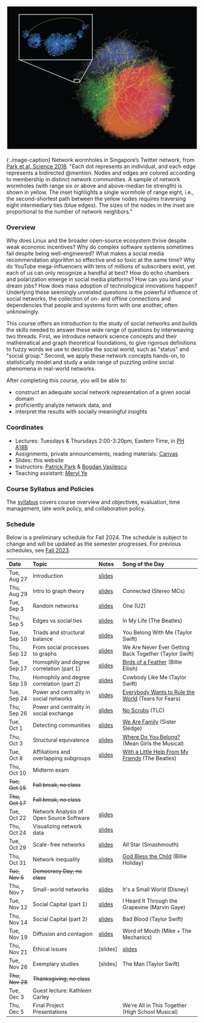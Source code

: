 <!-- <span style="color:red">**Note: This is the website for the Fall 2023 offering. It will be updated for Fall 2024.**</span> -->

![My image](assets/images/wormholes.jpeg)

{:.image-caption}
Network wormholes in Singapore’s Twitter network, from [Park et al, Science 2018](https://www.science.org/doi/full/10.1126/science.aau9735).
"Each dot represents an individual, and each edge represents a bidirected @mention. Nodes and edges are colored according to membership in distinct network communities. A sample of network wormholes (with range six or above and above-median tie strength) is shown in yellow. The inset highlights a single wormhole of range eight, i.e., the second-shortest path between the yellow nodes requires traversing eight intermediary ties (blue edges). The sizes of the nodes in the inset are proportional to the number of network neighbors."

### Overview

Why does Linux and the broader open-source ecosystem thrive despite weak economic incentives? Why do complex software systems sometimes fail despite being well-engineered? What makes a social media recommendation algorithm so effective and so toxic at the same time? Why do YouTube mega-influencers with tens of millions of subscribers exist, yet each of us can only recognize a handful at best? How do echo chambers and polarization emerge in social media platforms? How can you land your dream jobs? How does mass adoption of technological innovations happen? Underlying these seemingly unrelated questions is the powerful influence of social networks, the collection of on- and offline connections and dependencies that people and systems form with one another, often unknowingly. 

This course offers an introduction to the study of social networks and builds the skills needed to answer these wide range of questions by interweaving two threads. First, we introduce network science concepts and their mathematical and graph theoretical foundations, to give rigorous definitions to fuzzy words we use to describe the social world, such as "status" and "social group." Second, we apply these network concepts hands-on, to statistically model and study a wide range of puzzling online social phenomena in real-world networks.

After completing this course, you will be able to:

- construct an adequate social network representation of a given social domain
- proficiently analyze network data, and
- interpret the results with socially meaningful insights

### Coordinates
- Lectures: Tuesdays & Thursdays 2:00-3:20pm, Eastern Time, in [PH A18B](https://map.concept3d.com/?id=192#!ct/19362,7382,1568,0,7308?m/72750)
- Assignments, private announcements, reading materials: [Canvas](https://canvas.cmu.edu/courses/43625)
- Slides: this website
- Instructors: [Patrick Park](https://patpark.org) & [Bogdan Vasilescu](https://bvasiles.github.io)
- Teaching assistant: [Meryl Ye](https://merylye.github.io)

### Course Syllabus and Policies
The [syllabus](https://docs.google.com/document/d/1tpbfIJF3qw3Js54rgTto5x5g7cVg7NxWcHtPI4gELHc/edit?usp=sharing) covers course overview and objectives, evaluation, 
time management, late work policy, and collaboration policy.

<!-- ### Learning Goals
The [learning goals](learning-goals.md) describe what I want students to know 
or be able to do by the end of the semester. 
I evaluate whether learning goals have been achieved through assignments, 
written project reports, and in-class presentations. -->


### Schedule

Below is a preliminary schedule for Fall 2024. The schedule is subject to change and will be updated as the semester progresses. For previous schedules, see [Fall 2023](fall2023/).

| Date        		| Topic 	| Notes | Song of the Day
| :------------- 	|:--------|:-------- |:--------|
Tue, Aug 27 | Introduction | [slides](slides/w1_1_introduction.pdf) <!-- • [video]() -->
Thu, Aug 29 | Intro to graph theory | [slides](slides/w1_2_graph_theory.pdf) | Connected (Stereo MCs)
Tue, Sep 3 | Random networks | [slides](slides/w2_1_random_networks.pdf) | One (U2)
Thu, Sep 5 | Edges vs social ties | [slides](slides/w2_2_edge_vs_social_ties.pdf) | In My Life (The Beatles)
Tue, Sep 10 | Triads and structural balance | [slides](slides/w3_1_triads_and_structural_balance.pdf) | You Belong With Me (Taylor Swift)
Thu, Sep 12 | From social processes to graphs | [slides](slides/w3_2_graph_theoretic_signatures_of_social_processes.pdf) | We Are Never Ever Getting Back Together (Taylor Swift)
Tue, Sep 17 | Homophily and degree correlation (part 1) | [slides](slides/w4_1_homophily_and_degree_correlation.pdf) | [Birds of a Feather](https://www.youtube.com/watch?v=d5gf9dXbPi0) (Billie Eilish)
Thu, Sep 19 | Homophily and degree correlation (part 2) | [slides](slides/w4_2_homophily_and_degree_correlation_pt2.pdf) | Cowbody Like Me (Taylor Swift)
Tue, Sep 24 | Power and centrality in social networks | [slides](slides/w5_1_power_and_centrality_in_social_networks.pdf) | [Everybody Wants to Rule the World](https://www.youtube.com/watch?v=Qs-8xYwYJAQ) (Tears for Fears)
Thu, Sep 26 | Power and centrality in social exchange | [slides](slides/w5_2_power_and_centrality_in_exchange.pdf) | [No Scrubs](https://www.youtube.com/watch?v=18SwG-kep7s) (TLC)
Tue, Oct 1 | Detecting communities | [slides](slides/w6_1_communities.pdf) | [We Are Family](https://www.youtube.com/watch?v=uyGY2NfYpeE) (Sister Sledge)
Thu, Oct 3 | Structural equivalence | [slides](slides/w6_2_structural_equivalence.pdf) | [Where Do You Belong?](https://www.youtube.com/watch?v=QrHBTdAffmk) (Mean Girls the Musical)
Tue, Oct 8 | Affiliations and overlapping subgroups | [slides](slides/w7_1_affiliations_and_overlapping_subgroups.pdf) | [With a Little Help From My Friends](https://www.youtube.com/watch?v=0C58ttB2-Qg) (The Beatles)
Thu, Oct 10 | Midterm exam | 
~~Tue, Oct 15~~ | ~~Fall break, no class~~ |
~~Thu, Oct 17~~ | ~~Fall break, no class~~ |
Tue, Oct 22 | Network Analysis of Open Source Software | [slides](slides/w9_1_network_analysis_of_open_source_software.pdf) |
Thu, Oct 24 | Visualizing network data | [slides](slides/w9_2_network_visualization.pdf) |
Tue, Oct 29 | Scale-free networks | [slides](slides/w10_1_scale_free_networks.pdf) | All Star (Smashmouth)
Thu, Oct 31 | Network inequality | [slides](slides/w10_2_network_inequality.pdf)  | [God Bless the Child](https://www.youtube.com/watch?v=mp349H8G0XQ) (Billie Holiday)
~~Tue, Nov 5~~ | ~~Democracy Day, no class~~ |
Thu, Nov 7 | Small-world networks | [slides](slides/w11_2_small_world_networks.pdf) | It's a Small World (Disney)
Tue, Nov 12 | Social Capital (part 1) | [slides](slides/w12_1_bridging_social_capital.pdf) | I Heard It Through the Grapevine (Marvin Gaye)
Thu, Nov 14 | Social Capital (part 2) | [slides](slides/w12_2_bonding_social_capital.pdf) | Bad Blood (Taylor Swift)
Tue, Nov 19 | Diffusion and contagion | [slides](slides/w13_1_Diffusion_Contagion.pdf) | Word of Mouth (Mike + The Mechanics)
Thu, Nov 21 | Ethical issues | [slides] | [slides](slides/w13_2_ethics_in_social_network_research.pdf) | Royals (Lorde)
Tue, Nov 26 | Exemplary studies | [slides] | The Man (Taylor Swift)
~~Thu, Nov 28~~ | ~~Thanksgiving, no class~~ |
Tue, Dec 3 | Guest lecture: Kathleen Carley |
Thu, Dec 5 | Final Project Presentations | | We're All in This Together (High School Musical)

